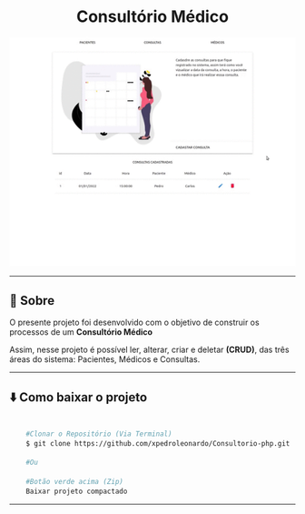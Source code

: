 <h1 align='center'>Consultório Médico</h1>

<div>
    <p align='center'>
    <img src="./assets/gif/Projeto.gif">
    <p>
<div>

---

## 📖 Sobre

O presente projeto foi desenvolvido com o objetivo de construir os processos de um **Consultório Médico**

Assim, nesse projeto é possível ler, alterar, criar e deletar **(CRUD)**, das três áreas do sistema: Pacientes, Médicos e Consultas.

---

## ⬇️ Como baixar o projeto

```bash

    #Clonar o Repositório (Via Terminal)
    $ git clone https://github.com/xpedroleonardo/Consultorio-php.git

    #Ou

    #Botão verde acima (Zip)
    Baixar projeto compactado

```

---
